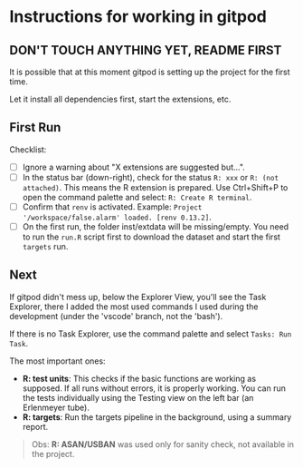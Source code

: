 # Instructions for working in gitpod

## DON'T TOUCH ANYTHING YET, README FIRST

It is possible that at this moment gitpod is setting up the project for the first time.

Let it install all dependencies first, start the extensions, etc.

## First Run

Checklist:

-  [ ] Ignore a warning about "X extensions are suggested but...".
-  [ ] In the status bar (down-right), check for the status `R: xxx` or `R: (not attached)`. This means the R extension is prepared. Use Ctrl+Shift+P to open the command palette and select: `R: Create R terminal`.
-  [ ] Confirm that `renv` is activated. Example: `Project '/workspace/false.alarm' loaded. [renv 0.13.2]`.
-  [ ] On the first run, the folder inst/extdata will be missing/empty. You need to run the `run.R` script first to download the dataset and start the first `targets` run.

## Next

If gitpod didn't mess up, below the Explorer View, you'll see the Task Explorer, there I added the most used commands I used during the development (under the 'vscode' branch, not the 'bash').

If there is no Task Explorer, use the command palette and select `Tasks: Run Task`.

The most important ones:

-  **R: test units**: This checks if the basic functions are working as supposed. If all runs without errors, it is properly working. You can run the tests individually using the Testing view on the left bar (an Erlenmeyer tube).
-  **R: targets**: Run the targets pipeline in the background, using a summary report.

> Obs: **R: ASAN/USBAN** was used only for sanity check, not available in the project.
